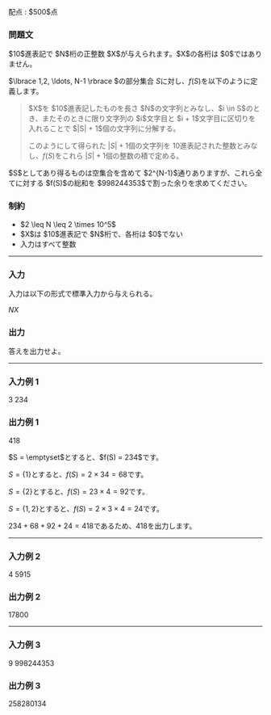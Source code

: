 
<div>

<span>

<span>

<p>
配点 : $500$点
</p>

<div>

<section>

### **問題文**

<p>
$10$進表記で $N$桁の正整数 $X$が与えられます。$X$の各桁は $0$ではありません。

$\lbrace 1,2, \ldots, N-1 \rbrace $の部分集合 $S$に対し、$f(S)$を以下のように定義します。 
</p>

<blockquote>

<p>
$X$を $10$進表記したものを長さ $N$の文字列とみなし、$i \in S$のとき、またそのときに限り文字列の $i$文字目と $i + 1$文字目に区切りを入れることで $|S| + 1$個の文字列に分解する。

このようにして得られた $|S|+1$個の文字列を $10$進表記された整数とみなし、$f(S)$をこれら $|S|+1$個の整数の積で定める。  
</p>

</blockquote>

<p>
$S$としてあり得るものは空集合を含めて $2^{N-1}$通りありますが、これら全てに対する $f(S)$の総和を $998244353$で割った余りを求めてください。
</p>

</section>

</div>

<div>

<section>

### **制約**

<ul>

<li>
$2 \leq N \leq 2 \times 10^5$
</li>

<li>
$X$は $10$進表記で $N$桁で、各桁は $0$でない
</li>

<li>
入力はすべて整数
</li>

</ul>

</section>

</div>

---

<div>

<div>

<section>

### **入力**

<p>
入力は以下の形式で標準入力から与えられる。
</p>

<div>

$N$$X$
</div>

</section>

</div>

<div>

<section>

### **出力**

<p>
答えを出力せよ。
</p>

</section>

</div>

</div>

---

<div>

<section>

### **入力例 1**

<div>

3
234

</div>

</section>

</div>

<div>

<section>

### **出力例 1**

<div>

418

</div>

<p>
$S = \emptyset$とすると、$f(S) = 234$です。

$S = \lbrace 1 \rbrace$とすると、$f(S) = 2 \times 34 = 68$です。

$S = \lbrace 2 \rbrace$とすると、$f(S) = 23 \times 4 = 92$です。

$S = \lbrace 1, 2 \rbrace$とすると、$f(S) = 2 \times 3 \times 4 = 24$です。

$234 + 68 + 92 + 24 = 418$であるため、$418$を出力します。
</p>

</section>

</div>

---

<div>

<section>

### **入力例 2**

<div>

4
5915

</div>

</section>

</div>

<div>

<section>

### **出力例 2**

<div>

17800

</div>

</section>

</div>

---

<div>

<section>

### **入力例 3**

<div>

9
998244353

</div>

</section>

</div>

<div>

<section>

### **出力例 3**

<div>

258280134

</div>

</section>

</div>

</span>

</span>

</div>
